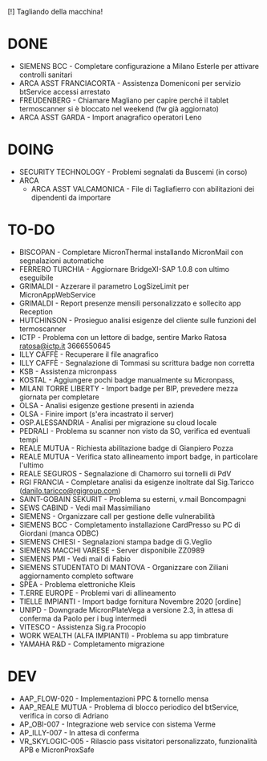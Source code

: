 [!] Tagliando della macchina!

# DONE
- SIEMENS BCC - Completare configurazione a Milano Esterle per attivare controlli sanitari <!-- 10' -->
- ARCA ASST FRANCIACORTA - Assistenza Domeniconi per servizio btService accessi arrestato <!-- 40' -->
- FREUDENBERG - Chiamare Magliano per capire perché il tablet termoscanner si è bloccato nel weekend (fw già aggiornato) <!-- 30' -->
- ARCA ASST GARDA - Import anagrafico operatori Leno <!-- 60' -->


# DOING
- SECURITY TECHNOLOGY - Problemi segnalati da Buscemi (in corso)
- ARCA
    - ARCA ASST VALCAMONICA - File di Tagliafierro con abilitazioni dei dipendenti da importare
    


# TO-DO
- BISCOPAN - Completare MicronThermal installando MicronMail con segnalazioni automatiche
- FERRERO TURCHIA - Aggiornare BridgeXI-SAP 1.0.8 con ultimo eseguibile
- GRIMALDI - Azzerare il parametro LogSizeLimit per MicronAppWebService 
- GRIMALDI - Report presenze mensili personalizzato e sollecito app Reception
- HUTCHINSON - Prosieguo analisi esigenze del cliente sulle funzioni del termoscanner
- ICTP - Problema con un lettore di badge, sentire Marko Ratosa ratosa@ictp.it 3666550645
- ILLY CAFFÈ - Recuperare il file anagrafico
- ILLY CAFFÈ - Segnalazione di Tommasi su scrittura badge non corretta
- KSB - Assistenza micronpass
- KOSTAL - Aggiungere pochi badge manualmente su Micronpass, <!-- da mercoledì mattina -->
- MILANI TORRE LIBERTY - Import badge per BIP, prevedere mezza giornata per completare 
- OLSA - Analisi esigenze gestione presenti in azienda
- OLSA - Finire import (s'era incastrato il server)
- OSP.ALESSANDRIA - Analisi per migrazione su cloud locale
- PEDRALI - Problema su scanner non visto da SO, verifica ed eventuali tempi
- REALE MUTUA - Richiesta abilitazione badge di Gianpiero Pozza
- REALE MUTUA - Verifica stato allineamento import badge, in particolare l'ultimo
- REALE SEGUROS - Segnalazione di Chamorro sui tornelli di PdV
- RGI FRANCIA - Completare analisi da esigenze inoltrate dal Sig.Taricco (danilo.taricco@rgigroup.com)
- SAINT-GOBAIN SEKURIT - Problema su esterni, v.mail Boncompagni
- SEWS CABIND - Vedi mail Massimiliano
- SIEMENS - Organizzare call per gestione delle vulnerabilità
- SIEMENS BCC - Completamento installazione CardPresso su PC di Giordani (manca ODBC)
- SIEMENS CHIESI - Segnalazioni stampa badge di G.Veglio <!-- Fabio -->
- SIEMENS MACCHI VARESE - Server disponibile ZZ0989
- SIEMENS PMI - Vedi mail di Fabio
- SIEMENS STUDENTATO DI MANTOVA - Organizzare con Ziliani aggiornamento completo software
- SPEA - Problema elettroniche Kleis
- T.ERRE EUROPE - Problemi vari di allineamento
- TIELLE IMPIANTI - Import badge fornitura Novembre 2020 [ordine]
- UNIPD - Downgrade MicronPlateVega a versione 2.3, in attesa di conferma da Paolo per i bug intermedi
- VITESCO - Assistenza Sig.ra Procopio
- WORK WEALTH (ALFA IMPIANTI) - Problema su app timbrature
- YAMAHA R&D - Completamento migrazione


# DEV
- AAP_FLOW-020 - Implementazioni PPC & tornello mensa
- AAP_REALE MUTUA - Problema di blocco periodico del btService, verifica in corso di Adriano
- AP_OBI-007 - Integrazione web service con sistema Verme
- AP_ILLY-007 - In attesa di conferma 
- VR_SKYLOGIC-005 - Rilascio pass visitatori personalizzato, funzionalità APB e MicronProxSafe

